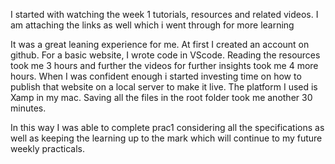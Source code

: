 I started with watching the week 1 tutorials, resources and related videos. I am attaching the links as well which i went through for more learning


It was a great leaning experience for me. At first I created an account on github. For a basic website, I wrote code in VScode. 
Reading the resources took me 3 hours and further the videos for further insights took me 4 more hours. When I was confident enough i started investing time on how to publish that website on a local server to make it live. The platform I used is Xamp in my mac. Saving all the files in the root folder took me another 30 minutes. 

In this way I was able to complete prac1 considering all the specifications as well as keeping the learning up to the mark which will continue to my future weekly practicals. 


